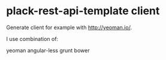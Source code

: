 # plack-rest-api-template client

Generate client for example with http://yeoman.io/.

I use combination of:

yeoman
angular-less
grunt
bower
